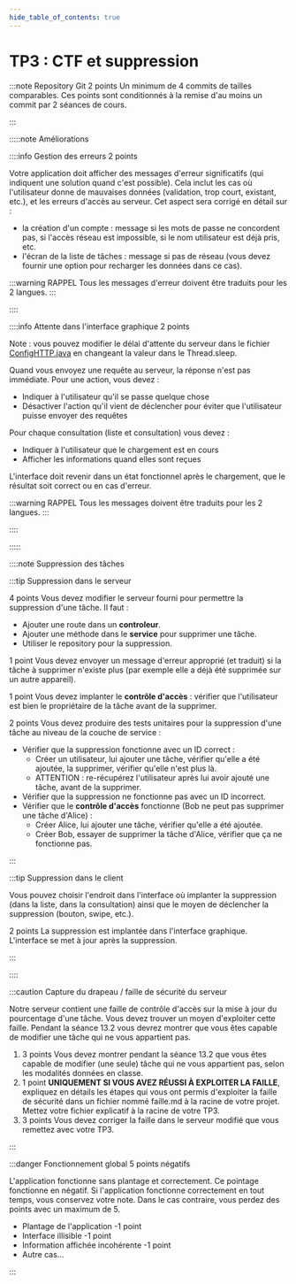 ```yaml
---
hide_table_of_contents: true
---
```


# TP3 : CTF et suppression

:::note Repository Git &#8203;<Highlight color="tip">2 points</Highlight>
Un minimum de 4 commits de tailles comparables.
Ces points sont conditionnés à la remise d'au moins un commit par 2 séances de cours.

:::

:::::note Améliorations

<Row>

<Column>

::::info Gestion des erreurs &#8203;<Highlight color="tip">2 points</Highlight> 

Votre application doit afficher des messages d'erreur significatifs 
(qui indiquent une solution quand c'est possible). 
Cela inclut les cas où l'utilisateur donne de mauvaises données (validation, trop court, existant, etc.), 
et les erreurs d'accès au serveur. Cet aspect sera corrigé en détail sur :
- la création d'un compte : message si les mots de passe ne concordent pas, si l'accès réseau est impossible, si le nom utilisateur est déjà pris, etc.
- l'écran de la liste de tâches : message si pas de réseau (vous devez fournir une option pour recharger les données dans ce cas).

:::warning RAPPEL
Tous les messages d'erreur doivent être traduits pour les 2 langues.
:::

::::

</Column>

<Column>

::::info Attente dans l'interface graphique &#8203;<Highlight color="tip">2 points</Highlight>

Note : vous pouvez modifier le délai d'attente du serveur dans le fichier [ConfigHTTP.java](https://github.com/departement-info-cem/KickMyB-Server/blob/main/src/main/java/org/kickmyb/server/ConfigHTTP.java) en changeant la valeur dans le Thread.sleep.

Quand vous envoyez une requête au serveur, la réponse n'est pas immédiate. Pour une action, vous devez :

- Indiquer à l'utilisateur qu'il se passe quelque chose
- Désactiver l'action qu'il vient de déclencher pour éviter que l'utilisateur puisse envoyer des requêtes

Pour chaque consultation (liste et consultation) vous devez :

- Indiquer à l'utilisateur que le chargement est en cours
- Afficher les informations quand elles sont reçues

L'interface doit revenir dans un état fonctionnel après le chargement, que le résultat soit correct ou en cas d'erreur.

:::warning RAPPEL
Tous les messages doivent être traduits pour les 2 langues.
:::

::::

</Column>

</Row>

:::::

::::note Suppression des tâches

<!-- <Row>

<Column> -->

:::tip Suppression dans le serveur

<Row>

<Column>

&#8203;<Highlight color="tip">4 points</Highlight>
Vous devez modifier le serveur fourni pour permettre la suppression d'une tâche. Il faut :
- Ajouter une route dans un **controleur**.
- Ajouter une méthode dans le **service** pour supprimer une tâche.
- Utiliser le repository pour la suppression.

&#8203;<Highlight color="tip">1 point</Highlight>
Vous devez envoyer un message d'erreur approprié (et traduit) si la tâche à supprimer n'existe plus (par exemple elle a déjà été supprimée sur un autre appareil).

&#8203;<Highlight color="tip">1 point</Highlight>
Vous devez implanter le **contrôle d'accès** : vérifier que l'utilisateur est bien le propriétaire de la tâche avant de la supprimer.

</Column>

<Column>

&#8203;<Highlight color="tip">2 points</Highlight>
Vous devez produire des tests unitaires pour la suppression d'une tâche au niveau de la couche de service :
- Vérifier que la suppression fonctionne avec un ID correct :
    - Créer un utilisateur, lui ajouter une tâche, vérifier qu'elle a été ajoutée, la supprimer, vérifier qu'elle n'est plus là.
    - ATTENTION : re-récupérez l'utilisateur après lui avoir ajouté une tâche, avant de la supprimer.
- Vérifier que la suppression ne fonctionne pas avec un ID incorrect.
- Vérifier que le **contrôle d'accès** fonctionne (Bob ne peut pas supprimer une tâche d'Alice) :
    - Créer Alice, lui ajouter une tâche, vérifier qu'elle a été ajoutée.
    - Créer Bob, essayer de supprimer la tâche d'Alice, vérifier que ça ne fonctionne pas.

</Column>

</Row>

:::

<!-- </Column>

<Column> -->

:::tip Suppression dans le client

Vous pouvez choisir l'endroit dans l'interface où implanter la suppression (dans la liste, dans la consultation)
ainsi que le moyen de déclencher la suppression (bouton, swipe, etc.).

&#8203;<Highlight color="tip">2 points</Highlight> 
La suppression est implantée dans l'interface graphique. L'interface se met à jour après la suppression.

:::

<!-- </Column>

</Row> -->

::::

<Row>

<Column>

:::caution Capture du drapeau / faille de sécurité du serveur

Notre serveur contient une faille de contrôle d'accès sur la mise à jour du pourcentage d'une tâche. Vous devez trouver un moyen d'exploiter cette faille. Pendant la séance 13.2 vous devrez montrer que vous êtes capable de modifier une tâche qui ne vous appartient pas.

1. &#8203;<Highlight color="tip">3 points</Highlight> Vous devez montrer pendant la séance 13.2 que vous êtes capable de modifier (une seule) tâche qui ne vous appartient pas, selon les modalités données en classe.
2. &#8203;<Highlight color="tip">1 point</Highlight> **UNIQUEMENT SI VOUS AVEZ RÉUSSI À EXPLOITER LA FAILLE**, expliquez en détails les étapes qui vous ont permis d'exploiter la faille de sécurité dans un fichier nommé faille.md à la racine de votre projet. Mettez votre fichier explicatif à la racine de votre TP3.
3. &#8203;<Highlight color="tip">3 points</Highlight> Vous devez corriger la faille dans le serveur modifié que vous remettez avec votre TP3.

:::

</Column>

<Column>

:::danger Fonctionnement global &#8203;<Highlight color="danger">5 points négatifs</Highlight>

L'application fonctionne sans plantage et correctement. Ce pointage fonctionne en négatif. Si l'application fonctionne correctement en tout temps, vous conservez votre note. Dans le cas contraire, vous perdez des points avec un maximum de 5.

- Plantage de l'application <Highlight color="danger">-1 point</Highlight>
- Interface illisible <Highlight color="danger">-1 point</Highlight>
- Information affichée incohérente <Highlight color="danger">-1 point</Highlight>
- Autre cas...

:::

</Column>

</Row>
